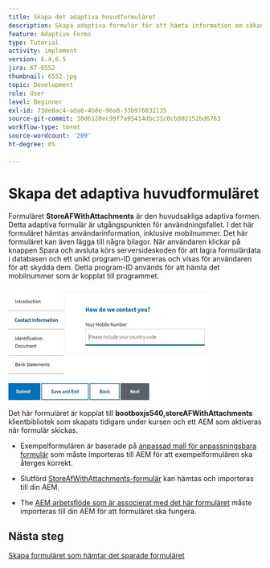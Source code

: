 ```yaml
---
title: Skapa det adaptiva huvudformuläret
description: Skapa adaptiva formulär för att hämta information om sökande och adaptiva formulär för att hämta det sparade adaptiva formuläret
feature: Adaptive Forms
type: Tutorial
activity: implement
version: 6.4,6.5
jira: KT-6552
thumbnail: 6552.jpg
topic: Development
role: User
level: Beginner
exl-id: 73de0ac4-ada6-4b8e-90a8-33b976032135
source-git-commit: 30d6120ec99f7a95414dbc31c0cb002152bd6763
workflow-type: tm+mt
source-wordcount: '209'
ht-degree: 0%

---
```


# Skapa det adaptiva huvudformuläret

Formuläret **StoreAFWithAttachments** är den huvudsakliga adaptiva formen. Detta adaptiva formulär är utgångspunkten för användningsfallet. I det här formuläret hämtas användarinformation, inklusive mobilnummer. Det här formuläret kan även lägga till några bilagor. När användaren klickar på knappen Spara och avsluta körs serversideskoden för att lagra formulärdata i databasen och ett unikt program-ID genereras och visas för användaren för att skydda dem. Detta program-ID används för att hämta det mobilnummer som är kopplat till programmet.

![huvudansökningsformulär](assets/6552.JPG)

Det här formuläret är kopplat till **bootboxjs540,storeAFWithAttachments** klientbibliotek som skapats tidigare under kursen och ett AEM som aktiveras när formulär skickas.


* Exempelformulären är baserade på [anpassad mall för anpassningsbara formulär](assets/custom-template-with-page-component.zip) som måste importeras till AEM för att exempelformulären ska återges korrekt.

* Slutförd [StoreAfWithAttachments-formulär](assets/store-af-with-attachments-form.zip) kan hämtas och importeras till din AEM.

* The [AEM arbetsflöde som är associerat med det här formuläret](assets/workflow-model-store-af-with-attachments.zip) måste importeras till din AEM för att formuläret ska fungera.


## Nästa steg

[Skapa formuläret som hämtar det sparade formuläret](./retrieve-saved-form.md)